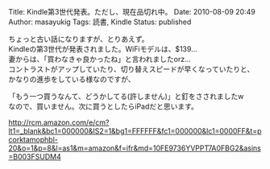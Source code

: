 Title: Kindle第3世代発表。ただし、現在品切れ中。
Date: 2010-08-09 20:49
Author: masayukig
Tags: 読書, Kindle
Status: published

ちょっと古い話になりますが、とりあえず。  
Kindleの第3世代が発表されました。WiFiモデルは、\$139...  
妻からは、「買わなきゃ良かったね」と言われましたorz...  
コントラストがアップしていたり、切り替えスピードが早くなっていたりと、  
かなりの進歩をしている様なのですが、

「もう一つ買うなんて、どうかしてる(許しません)」と釘をさされましたw  
なので、買いません。次に買うとしたらiPadだと思います。

<http://rcm.amazon.com/e/cm?lt1=_blank&bc1=000000&IS2=1&bg1=FFFFFF&fc1=000000&lc1=0000FF&t=pcorktamophbl-20&o=1&p=8&l=as1&m=amazon&f=ifr&md=10FE9736YVPPT7A0FBG2&asins=B003FSUDM4>
